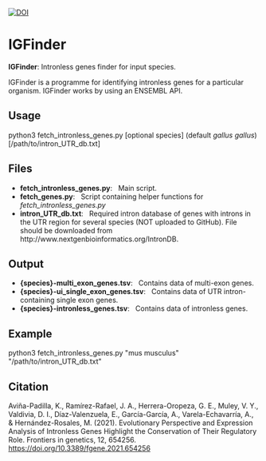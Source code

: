 [![DOI](https://zenodo.org/badge/320059139.svg)](https://zenodo.org/badge/latestdoi/320059139)
# IGFinder
**IGFinder**: Intronless genes finder for input species. 

IGFinder is a programme for identifying intronless genes for a particular organism. IGFinder works by using an ENSEMBL API. 

## Usage
python3 fetch_intronless_genes.py [optional species] (default *gallus gallus*) [/path/to/intron_UTR_db.txt]

## Files
<ul>
  <li> <b>fetch_intronless_genes.py</b>: &nbsp; Main script.</li>
  <li> <b>fetch_genes.py</b>: &nbsp; Script containing helper functions for <i>fetch_intronless_genes.py</i></li>
  <li> <b>intron_UTR_db.txt</b>: &nbsp; Required intron database of genes with introns in the UTR region for several species (NOT uploaded to GitHub). File should be downloaded from http://www.nextgenbioinformatics.org/IntronDB.</li> 
</ul>

## Output
<ul>
  <li> <b>{species}-multi_exon_genes.tsv</b>: &nbsp; Contains data of multi-exon genes.</li>
  <li> <b>{species}-ui_single_exon_genes.tsv</b>: &nbsp; Contains data of UTR intron-containing single exon genes.</li>
  <li> <b>{species}-intronless_genes.tsv</b>: &nbsp; Contains data of intronless genes.</li>
</ul>

## Example
python3 fetch_intronless_genes.py "mus musculus" "/path/to/intron_UTR_db.txt"

## Citation
Aviña-Padilla, K., Ramírez-Rafael, J. A., Herrera-Oropeza, G. E., Muley, V. Y., Valdivia, D. I., Díaz-Valenzuela, E., García-García, A., Varela-Echavarría, A., & Hernández-Rosales, M. (2021). Evolutionary Perspective and Expression Analysis of Intronless Genes Highlight the Conservation of Their Regulatory Role. Frontiers in genetics, 12, 654256. https://doi.org/10.3389/fgene.2021.654256
